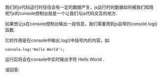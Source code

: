 我们的js代码运行时往往会有一定的数据产生，js运行时的数据如何被我们知晓呢?js的console控制台就是一个让我们与js代码交互的地方.

如果想让js在console控制台输出一段信息，我们需要用到js自带的console.log()函数.

它的作用是在console中输出.log()中括号内的内容，如:

    console.log('Hello World');

运行后将会在console中实时输出字符 Hello World .

请回答:
